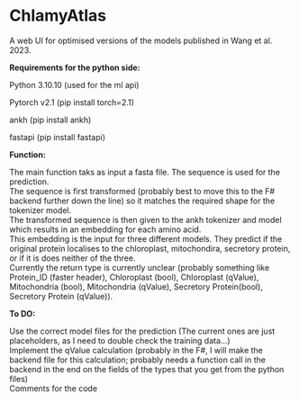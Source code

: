 # ChlamyAtlas
A web UI for optimised versions of the models published in Wang et al. 2023.

<b>Requirements for the python side:</b>

Python 3.10.10 (used for the ml api)

Pytorch v2.1 (pip install torch=2.1)

ankh (pip install ankh)

fastapi (pip install fastapi)


<b>Function:</b>

The main function taks as input a fasta file. The sequence is used for the prediction.<br>
The sequence is first transformed (probably best to move this to the F# backend further down the line) so it matches the required shape for the tokenizer model.<br>
The transformed sequence is then given to the ankh tokenizer and model which results in an embedding for each amino acid.<br>
This embedding is the input for three different models. They predict if the original protein localises to the chloroplast, mitochondira, secretory protein, or if it is does neither of the three.<br>
Currently the return type is currently unclear (probably something like Protein_ID (faster header), Chloroplast (bool), Chloroplast (qValue), Mitochondria (bool), Mitochondria (qValue), Secretory Protein(bool), Secretory Protein (qValue)).<br>

<b>To DO:</b>

Use the correct model files for the prediction (The current ones are just placeholders, as I need to double check the training data...)<br>
Implement the qValue calculation (probably in the F#, I will make the backend file for this calculation; probably needs a function call in the backend in the end on the fields of the types that you get from the python files)<br>
Comments for the code<br>
  
